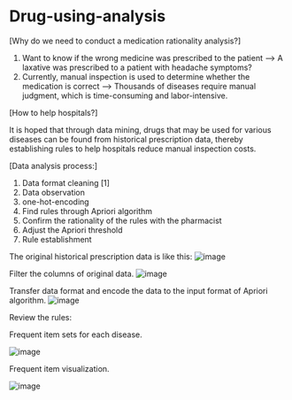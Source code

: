 # Drug-using-analysis

[Why do we need to conduct a medication rationality analysis?]

1. Want to know if the wrong medicine was prescribed to the patient --> A laxative was prescribed to a patient with headache symptoms?
2. Currently, manual inspection is used to determine whether the medication is correct --> Thousands of diseases require manual judgment, which is time-consuming and labor-intensive.

[How to help hospitals?]

It is hoped that through data mining, drugs that may be used for various diseases can be found from historical prescription data, thereby establishing rules to help hospitals reduce manual inspection costs.

[Data analysis process:]
1. Data format cleaning [1]
2. Data observation
3. one-hot-encoding
4. Find rules through Apriori algorithm
5. Confirm the rationality of the rules with the pharmacist
6. Adjust the Apriori threshold
7. Rule establishment


The original historical prescription data is like this:
![image](https://github.com/hihinick/Drug-using-analysis/assets/86997964/9d2d208b-a705-48d5-a617-6a8074068efe)

Filter the columns of original data.
![image](https://github.com/hihinick/Drug-using-analysis/assets/86997964/03bdc6b1-c877-4050-a3e4-f73bfdcd0542)

Transfer data format and encode the data to the input format of Apriori algorithm.
![image](https://github.com/hihinick/Drug-using-analysis/assets/86997964/62dafbcf-59a8-43ce-9378-1f912cf1efee)


Review the rules:

Frequent item sets for each disease.

![image](https://github.com/hihinick/Drug-using-analysis/assets/86997964/c8ca1f26-0f9e-4b69-8baa-55f257fd7fa5)

Frequent item visualization.

![image](https://github.com/hihinick/Drug-using-analysis/assets/86997964/af6cb0f5-4d41-4e9b-912a-dc1941e76ed9)



